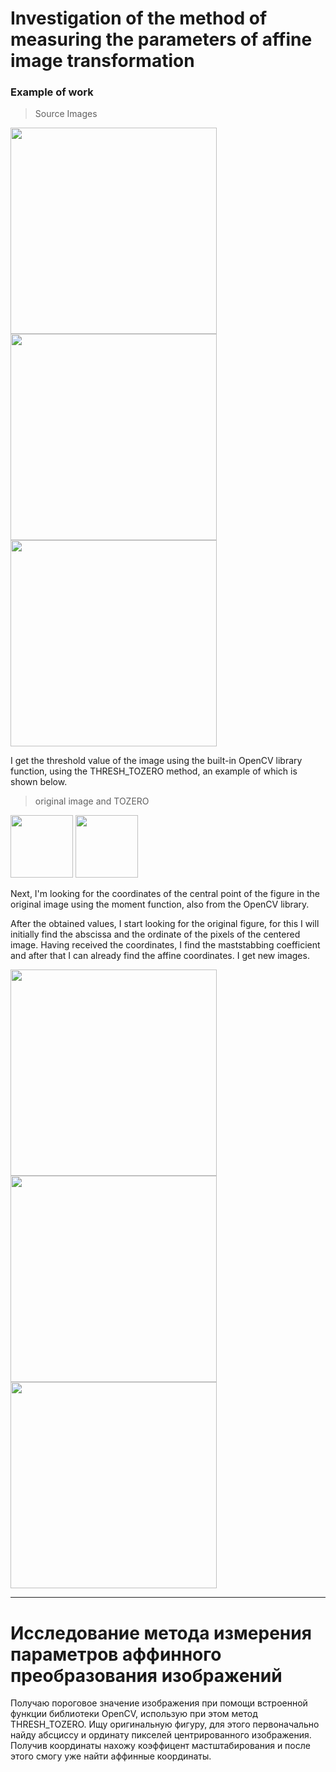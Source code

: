 # Investigation of the method of measuring the parameters of affine image transformation

### Example of work
> Source Images

<img src="https://user-images.githubusercontent.com/66872084/202682700-29271244-8275-4d1b-bb0d-a0c647354559.png" width="330"> <img src="https://user-images.githubusercontent.com/66872084/202682741-7a1eb8e5-d33c-4e95-ac75-5c1be17d07cb.png" width="330"> <img src="https://user-images.githubusercontent.com/66872084/202682759-563c76a7-a875-4073-965f-ee417293c9e8.png" width="330">

I get the threshold value of the image using the built-in OpenCV library function, using the THRESH_TOZERO method, an example of which is shown below.

> original image and TOZERO

<img src="https://user-images.githubusercontent.com/66872084/202683891-c119aa18-24e6-4732-b485-32d7ea44d035.png" width="100"> <img src="https://user-images.githubusercontent.com/66872084/202683914-bd9ffc83-81ba-47be-942e-2ced15f3cb1c.png" width="100">

Next, I'm looking for the coordinates of the central point of the figure in the original image using the moment function, also from the OpenCV library.

After the obtained values, I start looking for the original figure, for this I will initially find the abscissa and the ordinate of the pixels of the centered image. Having received the coordinates, I find the maststabbing coefficient and after that I can already find the affine coordinates. I get new images.

<img src="https://user-images.githubusercontent.com/66872084/202685577-a85c8d15-beef-4a02-88b5-4db3b6b90cc3.png" width="330"> <img src="https://user-images.githubusercontent.com/66872084/202685589-f012994f-4f2b-4f31-98ad-6104f7e861a1.png" width="330"> <img src="https://user-images.githubusercontent.com/66872084/202685600-f21bd0e2-87bb-4b25-9beb-c203a0f32821.png" width="330">

____

# Исследование метода измерения параметров аффинного преобразования изображений

Получаю пороговое значение изображения при помощи встроенной функции библиотеки OpenCV, использую при этом метод THRESH_TOZERO.
Ищу оригинальную фигуру, для этого первоначально найду абсциссу и ординату пикселей центрированного изображения. Получив координаты нахожу коэффицент мастштабирования и после этого смогу уже найти аффинные координаты.
